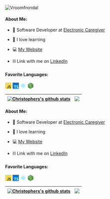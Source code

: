 ![Vroomfrondal](https://user-images.githubusercontent.com/49052244/200146970-e3a15b3e-d1ef-41c7-877d-9561b80f52f4.gif)

#### About Me:

-   💼 Software Developer at [Electronic Caregiver](https://electroniccaregiver.com/)

-   📘 I love learning

-   💻 [My Website](https://www.topherdeleon.com/#contact)

-   ⛓️ Link with me on [LinkedIn](https://www.topherdeleon.com/#contact)

#### Favorite Languages:

<code><img height="20" alt="javascript" src="https://raw.githubusercontent.com/github/explore/80688e429a7d4ef2fca1e82350fe8e3517d3494d/topics/javascript/javascript.png"></code>
<code><img height="20" alt="typescript" src="https://raw.githubusercontent.com/github/explore/80688e429a7d4ef2fca1e82350fe8e3517d3494d/topics/typescript/typescript.png"></code>
<code><img height="20" alt="react" src="https://raw.githubusercontent.com/github/explore/80688e429a7d4ef2fca1e82350fe8e3517d3494d/topics/react/react.png"></code>
<code><img height="20" alt="nodejs" src="https://raw.githubusercontent.com/github/explore/80688e429a7d4ef2fca1e82350fe8e3517d3494d/topics/nodejs/nodejs.png"></code>

| <a href="https://github.com/Vroomfrondal"><img align="center" src="https://github-readme-stats.vercel.app/api?username=Vroomfrondal&show_icons=true&include_all_commits=true&theme=buefy&hide_border=true" alt="Christophers's github stats" /></a> | <a href="https://github.com/Vroomfrondal?tab=repositories"><img align="center" src="https://github-readme-stats.vercel.app/api/top-langs/?username=Vroomfrondal&layout=compact&theme=buefy&hide_border=true" /></a> |
| --------------------------------------------------------------------------------------------------------------------------------------------------------------------------------------------------------------------------------------------------- | ------------------------------------------------------------------------------------------------------------------------------------------------------------------------------------------------------------------- |

#### About Me:

-   💼 Software Developer at [Electronic Caregiver](https://electroniccaregiver.com/)

-   📘 I love learning

-   💻 [My Website](https://www.topherdeleon.com/#contact)

-   ⛓️ Link with me on [LinkedIn](https://www.topherdeleon.com/#contact)

#### Favorite Languages:

<code><img height="20" alt="javascript" src="https://raw.githubusercontent.com/github/explore/80688e429a7d4ef2fca1e82350fe8e3517d3494d/topics/javascript/javascript.png"></code>
<code><img height="20" alt="typescript" src="https://raw.githubusercontent.com/github/explore/80688e429a7d4ef2fca1e82350fe8e3517d3494d/topics/typescript/typescript.png"></code>
<code><img height="20" alt="react" src="https://raw.githubusercontent.com/github/explore/80688e429a7d4ef2fca1e82350fe8e3517d3494d/topics/react/react.png"></code>
<code><img height="20" alt="nodejs" src="https://raw.githubusercontent.com/github/explore/80688e429a7d4ef2fca1e82350fe8e3517d3494d/topics/nodejs/nodejs.png"></code>

| <a href="https://github.com/Vroomfrondal"><img align="center" src="https://github-readme-stats.vercel.app/api?username=Vroomfrondal&show_icons=true&include_all_commits=true&theme=buefy&hide_border=true" alt="Christophers's github stats" /></a> | <a href="https://github.com/Vroomfrondal?tab=repositories"><img align="center" src="https://github-readme-stats.vercel.app/api/top-langs/?username=Vroomfrondal&layout=compact&theme=buefy&hide_border=true" /></a> |
| --------------------------------------------------------------------------------------------------------------------------------------------------------------------------------------------------------------------------------------------------- | ------------------------------------------------------------------------------------------------------------------------------------------------------------------------------------------------------------------- |
